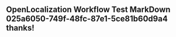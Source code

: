 <properties
ms.topic="hero-topic"
ms.test1="hero-topic"
ms.test2="test"/>

## OpenLocalization Workflow Test MarkDown 025a6050-749f-48fc-87e1-5ce81b60d9a4 thanks!

